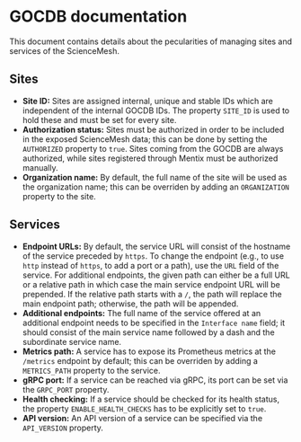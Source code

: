 # GOCDB documentation
This document contains details about the pecularities of managing sites and services of the ScienceMesh.

## Sites
- **Site ID:** Sites are assigned internal, unique and stable IDs which are independent of the internal GOCDB IDs. The property `SITE_ID` is used to hold these and must be set for every site.
- **Authorization status:** Sites must be authorized in order to be included in the exposed ScienceMesh data; this can be done by setting the `AUTHORIZED` property to `true`. Sites coming from the GOCDB are always authorized, while sites registered through Mentix must be authorized manually.
- **Organization name:** By default, the full name of the site will be used as the organization name; this can be overriden by adding an `ORGANIZATION` property to the site.

## Services
- **Endpoint URLs:** By default, the service URL will consist of the hostname of the service preceded by `https`. To change the endpoint (e.g., to use `http` instead of `https`, to add a port or a path), use the `URL` field of the service. For additional endpoints, the given path can either be a full URL or a relative path in which case the main service endpoint URL will be prepended. If the relative path starts with a `/`, the path will replace the main endpoint path; otherwise, the path will be appended.
- **Additional endpoints:** The full name of the service offered at an additional endpoint needs to be specified in the `Interface name` field; it should consist of the main service name followed by a dash and the subordinate service name.
- **Metrics path:** A service has to expose its Prometheus metrics at the `/metrics` endpoint by default; this can be overriden by adding a `METRICS_PATH` property to the service.
- **gRPC port:** If a service can be reached via gRPC, its port can be set via the `GRPC_PORT` property.
- **Health checking:** If a service should be checked for its health status, the property `ENABLE_HEALTH_CHECKS` has to be explicitly set to `true`.
- **API version:** An API version of a service can be specified via the `API_VERSION` property.

